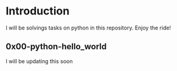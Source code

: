 # Introduction

I will be solvings tasks on python in this repository. Enjoy the ride!

## 0x00-python-hello_world

I will be updating this soon
